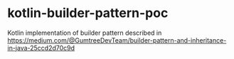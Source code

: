 # kotlin-builder-pattern-poc
Kotlin implementation of builder pattern described in https://medium.com/@GumtreeDevTeam/builder-pattern-and-inheritance-in-java-25ccd2d70c9d
